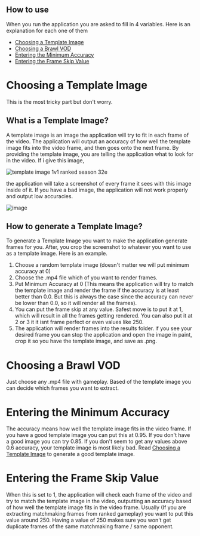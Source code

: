## How to use
When you run the application you are asked to fill in 4 variables. Here is an explanation for each one of them
- [Choosing a Template Image](#choosing-a-template-image)
- [Choosing a Brawl VOD](#choosing-a-brawl-vod)
- [Entering the Minimum Accuracy](#entering-the-minimum-accuracy)
- [Entering the Frame Skip Value](#entering-the-frame-skip-value)

# Choosing a Template Image
This is the most tricky part but don't worry.
## What is a Template Image?
A template image is an image the application will try to fit in each frame of the video. The application will output an accuracy of how well the template image fits into the video frame, and then goes onto the next frame. By providing the template image, you are telling the application what to look for in the video. If i give this image,

![template image 1v1 ranked season 32e](https://github.com/CrossyChainsaw/brawl-template-matcher/assets/74303221/6ae87203-0f0b-4c69-90cc-19ef1b999758)

the application will take a screenshot of every frame it sees with this image inside of it. If you have a bad image, the application will not work properly and output low accuracies.

![image](https://github.com/CrossyChainsaw/brawl-template-matcher/assets/74303221/531a5915-859f-4b96-a45e-1a9cafbc3781)


## How to generate a Template Image?
To generate a Template Image you want to make the application generate frames for you. After, you crop the screenshot to whatever you want to use as a template image. Here is an example.

1. Choose a random template image (doesn't matter we will put minimum accuracy at 0)
2. Choose the .mp4 file which of you want to render frames.
3. Put Minimum Accuracy at 0 (This means the application will try to match the template image and render the frame if the accuracy is at least better than 0.0. But this is always the case since the accuracy can never be lower than 0.0, so it will render all the frames).
4. You can put the frame skip at any value. Safest move is to put it at 1, which will result in all the frames getting rendered. You can also put it at 2 or 3 it it isnt frame perfect or even values like 250.
5. The application will render frames into the results folder. if you see your desired frame you can stop the application and open the image in paint, crop it so you have the template image, and save as .png.

# Choosing a Brawl VOD
Just choose any .mp4 file with gameplay. Based of the template image you can decide which frames you want to extract.

# Entering the Minimum Accuracy
The accuracy means how well the template image fits in the video frame. If you have a good template image you can put this at 0.95. If you don't have a good image you can try 0.85. If you don't seem to get any values above 0.6 accuracy, your template image is most likely bad. Read [Choosing a Template Image]() to generate a good template image.

# Entering the Frame Skip Value
When this is set to 1, the application will check each frame of the video and try to match the template image in the video, outputting an accuracy based of how well the template image fits in the video frame. Usually (If you are extracting matchmaking frames from ranked gameplay) you want to put this value around 250. Having a value of 250 makes sure you won't get duplicate frames of the same matchmaking frame / same opponent. 

